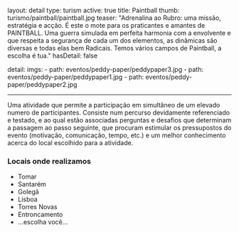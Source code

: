 layout: detail
type: turism
active: true
title: Paintball
thumb: turismo/paintball/paintball.jpg
teaser: "Adrenalina ao Rubro: uma missão, estratégia e acção. É este o mote para os praticantes e amantes de PAINTBALL.
        Uma guerra simulada em perfeita harmonia com a envolvente e que respeita a segurança de cada um dos elementos, as dinâmicas são diversas e todas elas bem Radicais.
        Temos vários campos de Paintball, a escolha é tua."
hasDetail: false


detail:
  imgs:
    - path: eventos/peddy-paper/peddypaper3.jpg
    - path: eventos/peddy-paper/peddypaper1.jpg
    - path: eventos/peddy-paper/peddypaper2.jpg

---

Uma atividade que permite a participação em simultâneo de um elevado numero de participantes. Consiste num percurso devidamente referenciado e testado, e ao qual estão associadas perguntas e desafios que determinam a passagem ao passo seguinte, que procuram estimular os pressupostos do evento (motivação, comunicação, tempo, etc.) e um melhor conhecimento acerca do local escolhido para a atividade.

### Locais onde realizamos
- Tomar
- Santarém
- Golegã
- Lisboa
- Torres Novas
- Entroncamento
- ...escolha você...
